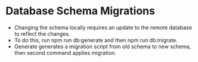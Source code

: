 # Database Schema Migrations

- Changing the schema locally requires an update to the remote database to reflect the changes. 
- To do this, run npm run db:generate and then npm run db:migrate. 
- Generate generates a migration script from old schema to new schema, then second command applies migration.
